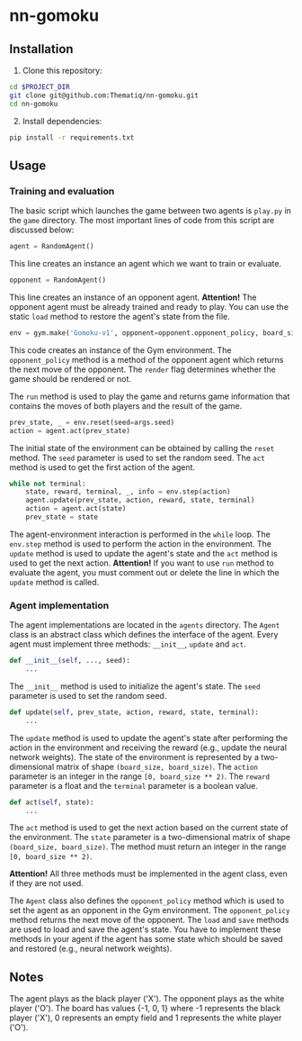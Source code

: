 # nn-gomoku

## Installation

1. Clone this repository:

```bash
cd $PROJECT_DIR
git clone git@github.com:Thematiq/nn-gomoku.git
cd nn-gomoku
```

2. Install dependencies:

```bash
pip install -r requirements.txt
```

## Usage

### Training and evaluation

The basic script which launches the game between two agents is `play.py` in the `game` directory. The most important 
lines of code from this script are discussed below:

```python
agent = RandomAgent()
```

This line creates an instance an agent which we want to train or evaluate. 

```python
opponent = RandomAgent()
```

This line creates an instance of an opponent agent. **Attention!** The opponent agent must be already trained and ready 
to play. You can use the static `load` method to restore the agent's state from the file.

```python 
env = gym.make('Gomoku-v1', opponent=opponent.opponent_policy, board_size=args.board_size, render=args.render)
```

This code creates an instance of the Gym environment. The `opponent_policy` method is a method of the opponent agent
which returns the next move of the opponent. The `render` flag determines whether the game should be rendered or not.

The `run` method is used to play the game and returns game information that contains the moves of both players and the
result of the game.

```python
prev_state, _ = env.reset(seed=args.seed)
action = agent.act(prev_state)
```

The initial state of the environment can be obtained by calling the `reset` method. The `seed` parameter is used to set
the random seed. The `act` method is used to get the first action of the agent.

```python
while not terminal:
    state, reward, terminal, _, info = env.step(action)
    agent.update(prev_state, action, reward, state, terminal)
    action = agent.act(state)
    prev_state = state
```

The agent-environment interaction is performed in the `while` loop. The `env.step` method is used to perform the action 
in the environment. The `update` method is used to update the agent's state and the `act` method is used to get the next 
action. **Attention!** If you want to use `run` method to evaluate the agent, you must comment out or delete the line
in which the `update` method is called.

### Agent implementation

The agent implementations are located in the `agents` directory. The `Agent` class is an abstract class which defines 
the interface of the agent. Every agent must implement three methods: `__init__`, `update` and `act`. 

```python
def __init__(self, ..., seed):
    ...
```

The `__init__` method is used to initialize the agent's state. The `seed` parameter is used to set the random seed.

```python
def update(self, prev_state, action, reward, state, terminal):
    ...
```

The `update` method is used to update the agent's state after performing the action in the environment and receiving 
the reward (e.g., update the neural network weights). The state of the environment is represented by a two-dimensional
matrix of shape `(board_size, board_size)`. The `action` parameter is an integer in the range `[0, board_size ** 2)`. 
The `reward` parameter is a float and the `terminal` parameter is a boolean value.

```python
def act(self, state):
    ...
```

The `act` method is used to get the next action based on the current state of the environment. The `state` parameter is
a two-dimensional matrix of shape `(board_size, board_size)`. The method must return an integer in the range 
`[0, board_size ** 2)`.

**Attention!** All three methods must be implemented in the agent class, even if they are not used.

The `Agent` class also defines the `opponent_policy` method which is used to set the agent as an opponent in the Gym
environment. The `opponent_policy` method returns the next move of the opponent. The `load` and `save` methods are used
to load and save the agent's state. You have to implement these methods in your agent if the agent has some state which 
should be saved and restored (e.g., neural network weights).

## Notes

The agent plays as the black player ('X'). The opponent plays as the white player ('O'). The board has values {-1, 0, 1}
where -1 represents the black player ('X'), 0 represents an empty field and 1 represents the white player ('O').
